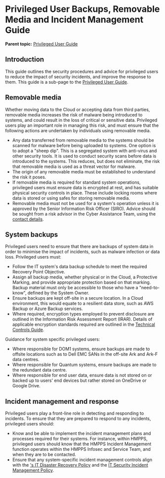 # Privileged User Backups, Removable Media and Incident Management Guide

**Parent topic:** [Privileged User Guide](privileged-user-guide.md)

## Introduction

This guide outlines the security procedures and advice for privileged users to reduce the impact of security incidents, and improve the response to them. This guide is a sub-page to the [Privileged User Guide](privileged-user-guide.md).

## Removable media

Whether moving data to the Cloud or accepting data from third parties, removable media increases the risk of malware being introduced to systems, and could result in the loss of critical or sensitive data. Privileged users play an important role in managing this risk, and must ensure that the following actions are undertaken by individuals using removable media.

-   Any data transferred from removable media to the systems should be scanned for malware before being uploaded to systems. One option is to adopt a "sheep dip". This is a segregated system with anti-virus and other security tools. It is used to conduct security scans before data is introduced to the systems. This reduces, but does not eliminate, the risk that removable media is used as a threat vector for malware.
-   The origin of any removable media must be established to understand the risk it poses.
-   If removable media is required for standard system operations, privileged users must ensure data is encrypted at rest, and has suitable physical security controls in place. These include locking rooms where data is stored or using safes for storing removable media.
-   Removable media must not be used for a system's operation unless it is approved by the Senior Information Risk Officer \(SIRO\). Advice should be sought from a risk advisor in the Cyber Assistance Team, using the [contact details](#incidents-and-contact-details).

## System backups

Privileged users need to ensure that there are backups of system data in order to minimise the impact of incidents, such as malware infection or data loss. Privileged users must:

-   Follow the IT system's data backup schedule to meet the required Recovery Point Objective.
-   Assign all backup media, whether physical or in the Cloud, a Protective Marking, and provide appropriate protection based on that marking. Backup material must only be accessible to those who have a "need-to-know", defined by the System Owner.
-   Ensure backups are kept off-site in a secure location. In a Cloud environment, this would equate to a resilient data store, such as AWS Backup or Azure Backup services.
-   Where required, encryption types employed to prevent disclosure are outlined in the Information Risk Assessment Report \(IRAR\). Details of applicable encryption standards required are outlined in the [Technical Controls Guide](technical-security-controls-guide.md).

Guidance for system specific privileged users:

-   Where responsible for DOM1 systems, ensure backups are made to offsite locations such as to Dell EMC SANs in the off-site Ark and Ark-F data centres.
-   Where responsible for Quantum systems, ensure backups are made to the redundant data centre.
-   Where responsible for end user data, ensure data is not stored on or backed up to users' end devices but rather stored on OneDrive or Google Drive.

## Incident management and response

Privileged users play a front-line role in detecting and responding to incidents. To ensure that they are prepared to respond to any incidents, privileged users should:

-   Know and be able to implement the incident management plans and processes required for their systems. For instance, within HMPPS, privileged users should know that the HMPPS Incident Management function operates within the HMPPS Infosec and Service Team, and when they are to be contacted.
-   Ensure that any system-specific incident management controls align with the ['s IT Disaster Recovery Policy](it-disaster-recovery-policy.md) and the [IT Security Incident Management Policy](it-security-incident-management-policy.md).

